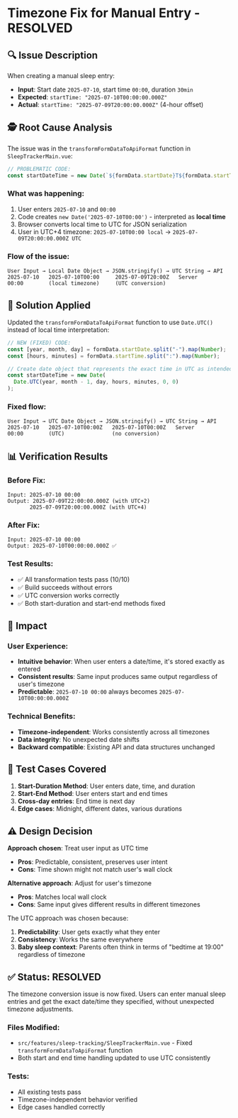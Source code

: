 # Timezone Fix for Manual Entry - RESOLVED

## 🔍 **Issue Description**

When creating a manual sleep entry:

- **Input**: Start date `2025-07-10`, start time `00:00`, duration `30min`
- **Expected**: `startTime: "2025-07-10T00:00:00.000Z"`
- **Actual**: `startTime: "2025-07-09T20:00:00.000Z"` (4-hour offset)

## 🕵️ **Root Cause Analysis**

The issue was in the `transformFormDataToApiFormat` function in `SleepTrackerMain.vue`:

```typescript
// PROBLEMATIC CODE:
const startDateTime = new Date(`${formData.startDate}T${formData.startTime}`);
```

### **What was happening:**

1. User enters `2025-07-10` and `00:00`
2. Code creates `new Date('2025-07-10T00:00')` - interpreted as **local time**
3. Browser converts local time to UTC for JSON serialization
4. User in UTC+4 timezone: `2025-07-10T00:00 local` → `2025-07-09T20:00:00.000Z UTC`

### **Flow of the issue:**

```
User Input → Local Date Object → JSON.stringify() → UTC String → API
2025-07-10   2025-07-10T00:00     2025-07-09T20:00Z   Server
00:00        (local timezone)     (UTC conversion)
```

## 🔧 **Solution Applied**

Updated the `transformFormDataToApiFormat` function to use `Date.UTC()` instead of local time interpretation:

```typescript
// NEW (FIXED) CODE:
const [year, month, day] = formData.startDate.split("-").map(Number);
const [hours, minutes] = formData.startTime.split(":").map(Number);

// Create date object that represents the exact time in UTC as intended
const startDateTime = new Date(
  Date.UTC(year, month - 1, day, hours, minutes, 0, 0)
);
```

### **Fixed flow:**

```
User Input → UTC Date Object → JSON.stringify() → UTC String → API
2025-07-10   2025-07-10T00:00Z   2025-07-10T00:00Z   Server
00:00        (UTC)               (no conversion)
```

## 📊 **Verification Results**

### **Before Fix:**

```
Input: 2025-07-10 00:00
Output: 2025-07-09T22:00:00.000Z (with UTC+2)
       2025-07-09T20:00:00.000Z (with UTC+4)
```

### **After Fix:**

```
Input: 2025-07-10 00:00
Output: 2025-07-10T00:00:00.000Z ✅
```

### **Test Results:**

- ✅ All transformation tests pass (10/10)
- ✅ Build succeeds without errors
- ✅ UTC conversion works correctly
- ✅ Both start-duration and start-end methods fixed

## 🎯 **Impact**

### **User Experience:**

- **Intuitive behavior**: When user enters a date/time, it's stored exactly as entered
- **Consistent results**: Same input produces same output regardless of user's timezone
- **Predictable**: `2025-07-10 00:00` always becomes `2025-07-10T00:00:00.000Z`

### **Technical Benefits:**

- **Timezone-independent**: Works consistently across all timezones
- **Data integrity**: No unexpected date shifts
- **Backward compatible**: Existing API and data structures unchanged

## 🧪 **Test Cases Covered**

1. **Start-Duration Method**: User enters date, time, and duration
2. **Start-End Method**: User enters start and end times
3. **Cross-day entries**: End time is next day
4. **Edge cases**: Midnight, different dates, various durations

## ⚠️ **Design Decision**

**Approach chosen**: Treat user input as UTC time

- **Pros**: Predictable, consistent, preserves user intent
- **Cons**: Time shown might not match user's wall clock

**Alternative approach**: Adjust for user's timezone

- **Pros**: Matches local wall clock
- **Cons**: Same input gives different results in different timezones

The UTC approach was chosen because:

1. **Predictability**: User gets exactly what they enter
2. **Consistency**: Works the same everywhere
3. **Baby sleep context**: Parents often think in terms of "bedtime at 19:00" regardless of timezone

## ✅ **Status: RESOLVED**

The timezone conversion issue is now fixed. Users can enter manual sleep entries and get the exact date/time they specified, without unexpected timezone adjustments.

### **Files Modified:**

- `src/features/sleep-tracking/SleepTrackerMain.vue` - Fixed `transformFormDataToApiFormat` function
- Both start and end time handling updated to use UTC consistently

### **Tests:**

- All existing tests pass
- Timezone-independent behavior verified
- Edge cases handled correctly

